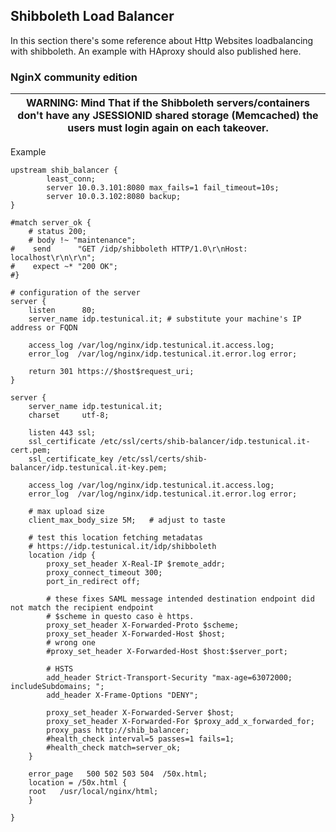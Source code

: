 Shibboleth Load Balancer
-----------------------
In this section there's some reference about Http Websites loadbalancing with shibboleth.
An example with HAproxy should also published here.


### NginX community edition
| WARNING: Mind That if the Shibboleth servers/containers don't have any JSESSIONID shared storage (Memcached) the users must login again on each takeover.|
| --- |

Example
````
upstream shib_balancer {
        least_conn;
        server 10.0.3.101:8080 max_fails=1 fail_timeout=10s;
        server 10.0.3.102:8080 backup;
}

#match server_ok {
    # status 200;
    # body !~ "maintenance";
#    send      "GET /idp/shibboleth HTTP/1.0\r\nHost: localhost\r\n\r\n";
#    expect ~* "200 OK";
#}

# configuration of the server
server {
    listen      80;
    server_name idp.testunical.it; # substitute your machine's IP address or FQDN

    access_log /var/log/nginx/idp.testunical.it.access.log;
    error_log  /var/log/nginx/idp.testunical.it.error.log error;

    return 301 https://$host$request_uri; 
}

server {
    server_name idp.testunical.it;
    charset     utf-8;

    listen 443 ssl;
    ssl_certificate /etc/ssl/certs/shib-balancer/idp.testunical.it-cert.pem;
    ssl_certificate_key /etc/ssl/certs/shib-balancer/idp.testunical.it-key.pem;

    access_log /var/log/nginx/idp.testunical.it.access.log;
    error_log  /var/log/nginx/idp.testunical.it.error.log error;

    # max upload size
    client_max_body_size 5M;   # adjust to taste

    # test this location fetching metadatas
    # https://idp.testunical.it/idp/shibboleth
    location /idp {
        proxy_set_header X-Real-IP $remote_addr;
        proxy_connect_timeout 300;
        port_in_redirect off;

        # these fixes SAML message intended destination endpoint did not match the recipient endpoint
        # $scheme in questo caso è https.
        proxy_set_header X-Forwarded-Proto $scheme;
        proxy_set_header X-Forwarded-Host $host;
        # wrong one
        #proxy_set_header X-Forwarded-Host $host:$server_port;
        
        # HSTS
        add_header Strict-Transport-Security "max-age=63072000; includeSubdomains; ";
        add_header X-Frame-Options "DENY"; 
        
        proxy_set_header X-Forwarded-Server $host;
        proxy_set_header X-Forwarded-For $proxy_add_x_forwarded_for;
        proxy_pass http://shib_balancer;
        #health_check interval=5 passes=1 fails=1;
        #health_check match=server_ok;
    }

    error_page   500 502 503 504  /50x.html;
    location = /50x.html {
    root   /usr/local/nginx/html;
    }

}
````


